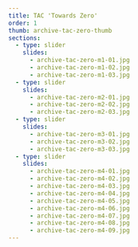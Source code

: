 ```yaml
---
title: TAC 'Towards Zero'
order: 1
thumb: archive-tac-zero-thumb
sections:
  - type: slider
    slides:
      - archive-tac-zero-m1-01.jpg
      - archive-tac-zero-m1-02.jpg
      - archive-tac-zero-m1-03.jpg
  - type: slider
    slides:
      - archive-tac-zero-m2-01.jpg
      - archive-tac-zero-m2-02.jpg
      - archive-tac-zero-m2-03.jpg
  - type: slider
    slides:
      - archive-tac-zero-m3-01.jpg
      - archive-tac-zero-m3-02.jpg
      - archive-tac-zero-m3-03.jpg
  - type: slider
    slides:
      - archive-tac-zero-m4-01.jpg
      - archive-tac-zero-m4-02.jpg
      - archive-tac-zero-m4-03.jpg
      - archive-tac-zero-m4-04.jpg
      - archive-tac-zero-m4-05.jpg
      - archive-tac-zero-m4-06.jpg
      - archive-tac-zero-m4-07.jpg
      - archive-tac-zero-m4-08.jpg
      - archive-tac-zero-m4-09.jpg
---
```

